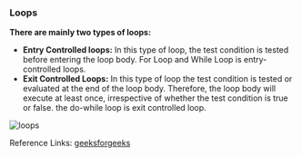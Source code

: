 ### Loops
**There are mainly two types of loops:**                 
- **Entry Controlled loops:** In this type of loop, the test condition is tested before entering the loop body. For Loop and While Loop is entry-controlled loops.              
- **Exit Controlled Loops:** In this type of loop the test condition is tested or evaluated at the end of the loop body. 
Therefore, the loop body will execute at least once, irrespective of whether the test condition is true or false. the do-while loop is exit controlled loop.  


![loops](https://user-images.githubusercontent.com/103468688/195559538-d6baf10e-8c97-4274-b499-64851c08b25b.jpg)








Reference Links: [geeksforgeeks](https://www.geeksforgeeks.org/cpp-loops/)

